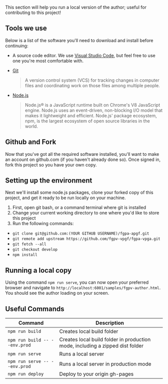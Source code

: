 This section will help you run a local version of the author; useful for contributing to this project!

## Tools we use

Below is a list of the software you'll need to download and install before continuing:

- A source code editor. We use [Visual Studio Code](https://code.visualstudio.com/), but feel free to use one you're most comfortable with.
- [Git](https://git-scm.com/downloads)

  > A version control system (VCS) for tracking changes in computer files and coordinating work on those files among multiple people.

- [Node.js](https://nodejs.org/en/)

  > Node.js® is a JavaScript runtime built on Chrome's V8 JavaScript engine. Node.js uses an event-driven, non-blocking I/O model that makes it lightweight and efficient. Node.js' package ecosystem, npm, is the largest ecosystem of open source libraries in the world.

## Github and Fork

Now that you've got all the required software installed, you'll want to make an account on github.com (if you haven't already done so). Once signed in, fork this project so you have your own copy.

## Setting up the environment

Next we'll install some node.js packages, clone your forked copy of this project, and get it ready to be run locally on your machine.

1. First, open git bash, or a command terminal where git is installed
2. Change your current working directory to one where you'd like to store this project
3. Run the following commands:
  - `git clone git@github.com:(YOUR GITHUB USERNAME)/fgpa-apgf.git`
  - `git remote add upstream https://github.com/fgpv-vpgf/fgpa-vpga.git`
  - `git fetch --all`
  - `git checkout develop`
  - `npm install`

## Running a local copy

Using the command `npm run serve`, you can now open your preferred browser and navigate to `http://localhost:6001/samples/fgpv-author.html`. You should see the author loading on your screen.

## Useful Commands

|Command|Description|
|---------|----------|
|`npm run build`|Creates local build folder|
|`npm run build -- --env.prod`|Creates local build folder in production mode, including a zipped dist folder|
|`npm run serve`|Runs a local server|
|`npm run serve -- --env.prod`|Runs a local server in production mode|
|`npm run deploy`| Deploy to your origin gh-pages |
